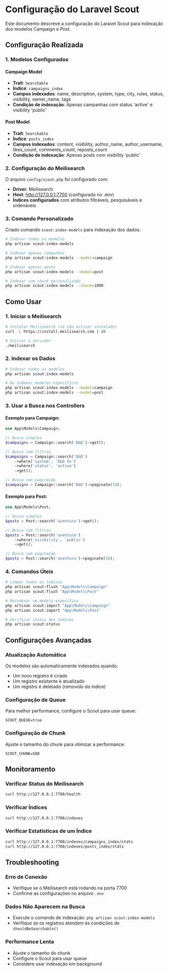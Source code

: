 # Configuração do Laravel Scout

Este documento descreve a configuração do Laravel Scout para indexação dos modelos Campaign e Post.

## Configuração Realizada

### 1. Modelos Configurados

#### Campaign Model
- **Trait**: `Searchable`
- **Índice**: `campaigns_index`
- **Campos indexados**: name, description, system, type, city, rules, status, visibility, owner_name, tags
- **Condição de indexação**: Apenas campanhas com status 'active' e visibility 'public'

#### Post Model
- **Trait**: `Searchable`
- **Índice**: `posts_index`
- **Campos indexados**: content, visibility, author_name, author_username, likes_count, comments_count, reposts_count
- **Condição de indexação**: Apenas posts com visibility 'public'

### 2. Configuração do Meilisearch

O arquivo `config/scout.php` foi configurado com:
- **Driver**: Meilisearch
- **Host**: http://127.0.0.1:7700 (configurado no .env)
- **Índices configurados** com atributos filtráveis, pesquisáveis e ordenáveis

### 3. Comando Personalizado

Criado comando `scout:index-models` para indexação dos dados:

```bash
# Indexar todos os modelos
php artisan scout:index-models

# Indexar apenas campanhas
php artisan scout:index-models --model=campaign

# Indexar apenas posts
php artisan scout:index-models --model=post

# Indexar com chunk personalizado
php artisan scout:index-models --chunk=1000
```

## Como Usar

### 1. Iniciar o Meilisearch
```bash
# Instalar Meilisearch (se não estiver instalado)
curl -L https://install.meilisearch.com | sh

# Iniciar o servidor
./meilisearch
```

### 2. Indexar os Dados
```bash
# Indexar todos os modelos
php artisan scout:index-models

# Ou indexar modelos específicos
php artisan scout:index-models --model=campaign
php artisan scout:index-models --model=post
```

### 3. Usar a Busca nos Controllers

#### Exemplo para Campaign:
```php
use App\Models\Campaign;

// Busca simples
$campaigns = Campaign::search('D&D')->get();

// Busca com filtros
$campaigns = Campaign::search('D&D')
    ->where('system', 'D&D 5e')
    ->where('status', 'active')
    ->get();

// Busca com paginação
$campaigns = Campaign::search('D&D')->paginate(10);
```

#### Exemplo para Post:
```php
use App\Models\Post;

// Busca simples
$posts = Post::search('aventura')->get();

// Busca com filtros
$posts = Post::search('aventura')
    ->where('visibility', 'public')
    ->get();

// Busca com paginação
$posts = Post::search('aventura')->paginate(10);
```

### 4. Comandos Úteis

```bash
# Limpar todos os índices
php artisan scout:flush "App\Models\Campaign"
php artisan scout:flush "App\Models\Post"

# Reindexar um modelo específico
php artisan scout:import "App\Models\Campaign"
php artisan scout:import "App\Models\Post"

# Verificar status dos índices
php artisan scout:status
```

## Configurações Avançadas

### Atualização Automática
Os modelos são automaticamente indexados quando:
- Um novo registro é criado
- Um registro existente é atualizado
- Um registro é deletado (removido do índice)

### Configuração de Queue
Para melhor performance, configure o Scout para usar queue:

```env
SCOUT_QUEUE=true
```

### Configuração de Chunk
Ajuste o tamanho do chunk para otimizar a performance:

```env
SCOUT_CHUNK=500
```

## Monitoramento

### Verificar Status do Meilisearch
```bash
curl http://127.0.0.1:7700/health
```

### Verificar Índices
```bash
curl http://127.0.0.1:7700/indexes
```

### Verificar Estatísticas de um Índice
```bash
curl http://127.0.0.1:7700/indexes/campaigns_index/stats
curl http://127.0.0.1:7700/indexes/posts_index/stats
```

## Troubleshooting

### Erro de Conexão
- Verifique se o Meilisearch está rodando na porta 7700
- Confirme as configurações no arquivo `.env`

### Dados Não Aparecem na Busca
- Execute o comando de indexação: `php artisan scout:index-models`
- Verifique se os registros atendem às condições de `shouldBeSearchable()`

### Performance Lenta
- Ajuste o tamanho do chunk
- Configure o Scout para usar queue
- Considere usar indexação em background






